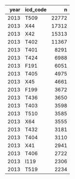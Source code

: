 | year|icd_code |     n|
|----:|:--------|-----:|
| 2013|T509     | 22772|
| 2013|X44      | 17312|
| 2013|X42      | 15313|
| 2013|T402     | 11367|
| 2013|T401     |  8291|
| 2013|T424     |  6988|
| 2013|F191     |  6051|
| 2013|T405     |  4975|
| 2013|X45      |  4661|
| 2013|F199     |  3672|
| 2013|T436     |  3650|
| 2013|T403     |  3598|
| 2013|T510     |  3585|
| 2013|X64      |  3555|
| 2013|T432     |  3181|
| 2013|T404     |  3110|
| 2013|X41      |  2941|
| 2013|T406     |  2722|
| 2013|I119     |  2306|
| 2013|T519     |  2234|
